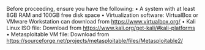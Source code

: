 Before proceeding, ensure you have the following:
• A system with at least 8GB RAM and 100GB free disk space
• Virtualization software: VirtualBox or VMware Workstation can download from https://www.virtualbox.org/
• Kali Linux ISO file: Download from https://www.kali.org/get-kali/#kali-platforms
• Metasploitable VM file: Download from https://sourceforge.net/projects/metasploitable/files/Metasploitable2/

